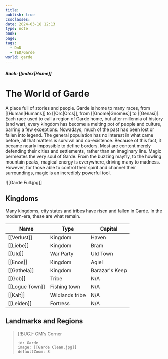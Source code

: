 ```yaml
---
title: 
publish: true
cssclasses: 
date: 2024-03-18 12:13
type: note
book: 
page: 
tags:
  - DnD
  - TED/Garde
world: garde
---
```

##### Back: [[index|Home]]
# The World of Garde
A place full of stories and people. Garde is home to many races, from [[Human|Humans]] to [[Orc|Orcs]], from [[Gnome|Gnomes]] to [[Genasi]].
Each race used to call a region of Garde home, but after millennia of history (and war), every kingdom has become a melting pot of people and culture, barring a few exceptions. Nowadays, much of the past has been lost or fallen into legend. The general population has no interest in what came before, all that matters is survival and co-existence. Because of this fact, it became nearly impossible to define borders. Most are content merely defending their cities and settlements, rather than an imaginary line.
Magic permeates the very soul of Garde. From the buzzing mayfly, to the howling mountain peaks, magical energy is everywhere, driving many to madness. However, for those able to control their spirit and channel their surroundings, magic is an incredibly powerful tool.

![[Garde Full.jpg]]

## Kingdoms
Many kingdoms, city states and tribes have risen and fallen in Garde. In the modern-era, these are what remain.

| Name           | Type            | Capital        |
| -------------- | --------------- | -------------- |
| [[Verlust]]    | Kingdom         | Haven          |
| [[Liebe]]      | Kingdom         | Bram           |
| [[Uld]]        | War Party       | Uld Town       |
| [[Enos]]       | Kingdom         | Aqiel          |
| [[Gathela]]    | Kingdom         | Barazar's Keep |
| [[Gob]]        | Tribe           | N/A            |
| [[Logue Town]] | Fishing town    | N/A            |
| [[Kalt]]       | Wildlands tribe | N/A            |
| [[Leiden]]     | Fortress        | N/A            |

## Landmarks and Regions


> [!BUG]- GM's Corner
> ```leaflet
> id: Garde
> image: [[Garde Clean.jpg]]
> defaultZoom: 8
> ```

